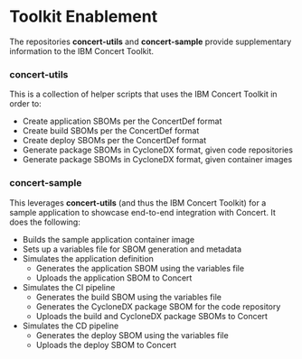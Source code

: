 # Toolkit Enablement

The repositories **concert-utils** and **concert-sample** provide supplementary information to the IBM Concert Toolkit.

### concert-utils
This is a collection of helper scripts that uses the IBM Concert Toolkit in order to:

* Create application SBOMs per the ConcertDef format
* Create build SBOMs per the ConcertDef format
* Create deploy SBOMs per the ConcertDef format
* Generate package SBOMs in CycloneDX format, given code repositories
* Generate package SBOMs in CycloneDX format, given container images 

### concert-sample
This leverages **concert-utils** (and thus the IBM Concert Toolkit) for a sample application to showcase end-to-end integration with Concert. It does the following:

* Builds the sample application container image
* Sets up a variables file for SBOM generation and metadata
* Simulates the application definition
    * Generates the application SBOM using the variables file
    * Uploads the application SBOM to Concert
* Simulates the CI pipeline
    * Generates the build SBOM using the variables file
    * Generates the CycloneDX package SBOM for the code repository
    * Uploads the build and CycloneDX package SBOMs to Concert
* Simulates the CD pipeline
    * Generates the deploy SBOM using the variables file
    * Uploads the deploy SBOM to Concert
